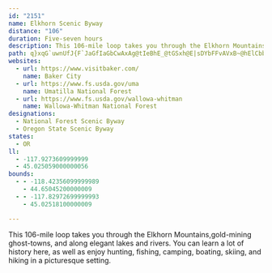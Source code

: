 ```yaml
---
id: "2151"
name: Elkhorn Scenic Byway
distance: "106"
duration: Five-seven hours
description: This 106-mile loop takes you through the Elkhorn Mountains, gold-mining ghost-towns, and along elegant lakes and rivers. You can learn a lot of history here, and also hunt, fish, camp, boat, ski, and hike.
path: q}xqG`uwnUfJ{F`JaGfIaGbCwAxAg@tIeBhE_@tGSxh@E|sDYbFFvAVxB~@hElCbb@~Yzt@ji@p}AlhAbB~@nA`@r@b@vFn@nVN|SErGNdJp@~Q`CtADtG[xb@gFlE}AbB{@|`@kWhIwFxAkAtA}AlDyCtJyGbJ{FrOsHxkCkeBli@k]rf@i\fLcHnuA}}@hAkAlAyB`BwEbCsI`AmCd@y@n@y@npAyiAni@md@bSgPvBeCfj@ww@tAuAfGeEbsCwgBpEoCfFeCvGyBvJ_BrDYpIQfJH~q@FBga@Gcd@pUVhAFlBl@~NlIjEjFpC`ElDdEz@t@jDxBvF|BhATnCVfCR|YGlBOxBg@zAq@p@a@~A{ArB}C~@uB`HaT~@sAx@aAj@Y|A_@bCNx@b@lAhAjAhBhBbE`BlCt@hAlAx@fa@pPjCEp`@iG~AEvCf@ftHr{BhCbAfD|BzGfI~CtE`ElIdBlChAvA|AxAhD|BfJpDbAjAdAbCVpA^tDn@pDhAdBr@r@nAx@|KzFlA\bBHrTgBhFuAnPkH|Dm@|BJtJfBnAJvEc@|BNtA`@|@d@rCxCbC`DnCpCdLnGhC~BbD|D|D~FlC~ExAhEx@pCbBlId@lKIbD[fEyArMIlFNlChGbVl@dEn@tJLvG?~IYdBqAlEcCrG_EpHy@xBKvBVrDf@zArAjA~AZbDV~@\X`@Hj@Hn@?vAmBfKy@`Dy@`BkFxHu@vBIfAF~BhE|KNx@B`AShA}BrD_@hAEpAJ`BpB`GNv@JjBElAUlAiN|W_DxE}DtEmBlBcEpFiAzBs@rBoAvDs@lDOnBK`S]lDcBrJ[`CYrEEzGJ~Cr@`JHlCI`DYrBe@dBcAtBqGzKo@bBo@nB_@pCSxBEnFDlIO~AiCpLIpAB`BThA`@dAzAlAjCTv@Px@d@h@r@^xAFz@UzLa@vBs@dAy@^cBNaGi@{ATYPm@r@cAzByDfQo@rBo@p@iM`Hi@l@o@rAk@jC]`DsAnSo@`Gk@dDwArEiEzJgEpIyFtMm@dBs@lDKfCErG]xFOzAeBpGYnD?pBNlA^pAhArBlCtCn@jAn@fDKxD}@bGKbBIvJIdBYpAo@tAcBdBiB`@yCVcAXs@^s@p@k@fAy@`CkEtN_DlJiCdFsC`EsBzBmDfCaDbBeCfBcCfCgCrEuDfJkJ`TeLxXeA`DcCdKqD|X_A|D_CrHw@~Ci@rD[zESfLeAj`ATzKRzEvLjkBjEzm@v@tNPlGCdFI`Du@tHs@lE_DbLy^roAmApCsKvP}BlFyAlFsCbR_A`FgA~DkAjCiAlBoI|LcCpFcFvVoAzEcAzBwH`NsAxC{@zBaAxDiElQsF~V{Hpb@i@xGe@|P_@`Fy@lEuMdf@s@lDgI|l@_@xF@jBLxB^rByCtCs@xAOj@wArJa@tDS~EKvTj@nU?lBErA_@fCO|@}@`CiBrCuSbWsMfMiCxCyCzDyCtFmAvCsHvQeHbRaG|MoDfJ}AjDiC~EcC`DwBxB}FxD{CnAaE|@cCR}C@sCI_WqCqHeAOBm@`@uA~AsBzE_@dBYzI@`RQbDy@dEwAxCeNjUwKrRcChGmGrSyAhDeGrGgJtIoAlBcBjDi@fC_@zBe@rH?`ESvIk@tLs@vEmDrMmP~f@w@hDW~B?rC\fC`@xBjDlK^pC?zBNxBx@~DItE_A`Os@dE_AxByAjFsCbE}DvHi@b@wIhEgAv@{@rAYr@EjAPfAXf@f@^n@HjAe@jDaFn@]hAAxHf@p@PrBbBzBvCf@xATfBEdJdAnPOtFHdANr@Zj@fA^`@@r@_@d@y@Lk@z@cOvAgJb@sInAoCXsHTe@XSr@WxC[rA@^Xn@pBn@jA^Z|AXX\hAtDh@b@n@LtDMp@R^l@T~@C~DNrA`D`FnB~BTn@PvACl@o@pB{HtHc@dBGr@JtGo@vCU`BVrBx@x@pEfAh@b@Xn@NjBIrAyAtL_@fB_@|@iBlBs@lAUdA?~@Dr@Rl@`@j@l@XbElAd@f@n@dBV~B~@~Dn@nAt@t@`A`@vIfCdAj@bC~BrBxAdArAb@~@Dr@KjA]l@k@Zc@D}E_@sC{AcHk@c@P_@^oB`EcAz@_AVmCMi@XiBnDiC|AWl@_@~C[rAqChGe@j@_@DyAa@y@@c@V[h@Ox@C|@b@hCDxA_@bD_@fBi@xAu@jAw@l@_ElBYXc@x@I^Ar@Fr@Rr@RVhAx@rAxA`AfB`AdCJrAHhIrCzV?zAm@rIQdASd@U`@i@^y@JsFXy@PkFtCk@d@c@~@UjB]jPQdEIt@{Ij]yB`Hc@rCiCzXIpA?zAbA|MCbAKd@]l@q@XcBEmARsAx@e@v@Ur@I~@MnGKvAwDdNo@xA_Al@iBNwC}@_AMgBJoAd@gFzCuAdA_BtAaEpE[`AIxBSxA_@|@URiBxAcBdAoALgBKo@D_Af@s@r@c@v@[rAe@rDc@dAqB`B_C~BuA~BcAzBwFxNm@zFeBnEKl@i@jF@lGEnCObCgBdN_@pBu@rCuAlDwAvBiBrBm@zAk@`CsBtNEjAH`C~ArJIpBi@fEEtA?pANbHJbCfAhHHdBSlDo@lE]tAqAjDmClFo@dBW`Ae@xCOzBOdGKdASz@_BdEaC~EmDnGuCxEmDzDwGxGcB`Ci@rAu@jCcArEo@`F_AzLqAlFoDfJqCfIsBbIeDzL}BtGiCfHqBlEiHzKaLzLwErFo@bAiA|Cy@vCmA`C}EdFs@^oAFyBe@eMyFaJcFmAe@oAS}EKkA_@iNqToAkA_@SeKy@iA]oAeAgDgEm@_@_A[kA?o@JeIzBqE~@qAPcAQsDaC_@Oi@?oNbF}@@o@Ko@a@kJgJ_Ae@sDgAy@c@cA{@iBsBiByAuOoOcFgHqDaEsEeDiDyAgC{A}IgJgByAmC_AiEKs@Mk@e@uE{EoAqBo@yE_@iAiAkAo@cASi@E_@EeBHaCIeA}@gFi@_Ce@gAy@_AiCyA{C_DoAmB[Sy@Ow@Bg@XgAjBoB|EgAdBu@j@y@JyB?_Al@_A~@m@TiAB_BScARcCxAiAd@uANkBAyALWPs@~AE~AFl@b@dAvCtBdAdBLj@@x@Ef@]fA[d@YPcVhKcAv@o@~@cD`Ke@fAg@r@uAjAkHbEeA^cAP_BD}Ce@_KiCuBw@mHsDgDs@_BKiC?kD^wEr@oa@jBqBDaBWsAg@uAcAsf@o`@mBkAuBaAgFwAsFg@}CFoIx@sBQaBi@{DwBeC_AkG{AcEeDoAm@qK}AuLwC}BH}Ah@{IzH{@dBmDnLsAxDs@x@_B~@oAb@_B_LG}@BgAfC}]jAiH\gGXiCnBoJRkBGoC{@_HIoACkBN{B`AgEdAeD~AqGHmA?gAUgBc@eByCiIOcBhAy~@XiPDuGkIou@e@qCcQ{e@y@sDOyB{Agt@DuC^kCzI_c@t@kB^g@~MuN|AaCn@kBbBgHNyBDmHIiEOeBkG_^eAmEsEoNyAsG}@aHyA{Qe@yCsQmi@oBuEwAsCoCmEeNuSgFaHuAgAq@QuAGgZlCwA?w@e@g@_AQeAWiE[wAUa@i@k@cAe@y@AcAReAjA_@t@YxB@dALdATn@n@|@|AnArA|@`[hNt@j@^f@pGnOHh@?hBsAdKMhBHlBb@|AlCzHn@dAlE`DxApBvCbA~@|@X~@`AhGRdCRlMCh@e@hDc@`C_@fAc@r@kApAg@XiI`DcBd@iB?wEk@y@Ye@i@So@E_BXmCD_BwBgWa@_DiAmDy@eBgAsAsEaEo@eA_@_BIeCX{BnAyCrAkCb@uAJaBC}@K{@Yy@m@w@qAg@w@?oC^e@KcDyB}@e@}BMuBw@mBu@i@_@yCqEm@YiE_Ao@g@c@{@u@eDYcAi@mAoAoBy@kAwCgB[i@iA}CyHmMiFsEcDmDmHiLkFuJi@qA[gAo@eDc@aBaGmOKg@o@qFWu@_@s@q@y@{DmD{@eAsDqF}@aBYmAiAgLe@aB_@i@][s@YaAGy@HqB|@oAFu@Y_B_BuGuBmAOoBb@k@Xc@l@U~AJpAr@tBXjBNfEOjBSf@YZu@^gDDu@Um@k@_@q@iAuEe@aAu@q@eEaBUI{@Ds@X}@v@{@d@g@F{@EgCw@_@CyAF_AVaFnC{@D}@Ys@_AuBuHUwAGaCpA}O^qBrB{FJqA?m@I_AOm@sDeKSy@KmA@sAP{@^_A~@y@hD_Cb@m@HYnAwHT}BAkBMm@[k@c@e@e@Yg@K_Eh@_AQWSk@eAsBqF_@m@y@a@qFyA}@_@w@a@gGwEq@YeBMkM`AsAB[Kw@k@_@y@O_AEy@PuALe@r@qAxAgBt@m@dH}Ep@gAb@mBBgBYyBg@eAcEaGk@gBGq@BmA|@sChA_@jKsBbCkAvGuBj@]h@g@h@y@rB_Gz@gA`BeAdAKlF?fBs@n@g@Xg@dAqCxBmHLg@DkA?s@IgAsAgF[sDgA}EOaB?{ARyBNy@Xs@hAiBnCaCRm@B_AYmAyB_EiAaBc@kAIe@Cg@l@sDNmCUsCHuKC_DsAuIOeBIgB?_ERgCu@_Gc@yI^iI?s[JqAVaAJsDs@_HKgD@qAKmAyCwQaCiP{@_Eo@aAgDyBo@q@_@{@c@k@k@_BOq@c@aED_B|@iJ?gASwAe@mAcBwAsB{@}@k@oBoB}GeImEuDiAeBc@eBI_IHaAd@gCRyA?gHl@mD~A{GtAyCRm@JeBUuLk@wDq@uBsDaJq@eHSaAcAgAsEsBm@_A[_B_@uGEuSFoJb@mErAgJh@gCbCeGPmBGyAmBuLSeDEgNLaDf@oFWeHWsA[s@s@_A}@q@uAGiAXoAvA}@tBoAxDi@~@o@^u@La@Aw@_@m@w@sAcGk@kAg@k@sEmCu@SqEYu@i@o@u@]gCB_ATqAn@kAhCiB^c@f@oANkAE_BIa@_@}@w@u@gGqBeAg@e@k@mAeCo@m@cAWk@Di@TsBzAwAZa@AiAWaAuBQmA?kAPuAv@kDr@aA`@W|@W~@PbB~@dAJr@Sl@_@t@yARcAp@cGLe@n@eAx@q@z@Uh@Db@L~@v@vBnD^^`HzBnAHbA_@`AiAvBcF|@mAhCsBhAq@bA_An@_BhAsGd@u@d@c@vAU~@Nx@v@hAlDXf@d@^x@VrCXxA@lAa@^g@^y@Nq@BaAI_AUgAS]u@s@i@SiBJs@Kw@c@g@y@Y{@]aJOwBKi@aAcBkDiBYe@_@_A}@qAc@Uq@Qq@@o@Tq@f@{BlDg@^i@Rc@@mAOu@e@e@_AYgAO_BN_DJuBEw@u@mCcAwB_B}DWqBAmBNaE^}Ch@y@h@{B^cI^eDXw@d@o@t@eCl@sDNaB?qAOs@OYcB}@c@i@_AiFo@{AsBkD[iASiAOaC_AmC}@gHUaAYi@y@y@i@GyDLiCaDg@gAo@qC}@sFuBwFuAkCi@mBYk@i@GYL}@x@k@LYAs@YmDeEiDaDmCuEe@e@yAeAiBk@_Ag@wFaFo@w@We@Om@o@uEe@eB_AeAqBmA[_@o@_B}@aDuAsH}@kDgFwO}CmFiGsJcAsBo@gCYaBOyBOmc@Ic|@KeeC?aVJ{El@mI`AyGvD}RpC_G^}AhAwJbBiJ`BaL`Ew^t@cLvBab@x@{LnC}[h@yDl@gBmAe@gj@FkMKm@Ik@_@Ue@Os@?i@x@iJZkFT}JVsBj@eDfEga@XqE@mCKcKY{GiBuWu@yDwAmDyDmF}B{DcBgDo@sB}FuYwBiGuEw\y@sDcAyCmAeCoC{Dw[}Zg@m@Ys@YqA_BeOy@kEeAgDqJuSy@eCSuBA_HIy@W_AoIoPc@s@}CiDe@w@{HgPmAgBa@YcASqI_@oA}@c@s@
websites:
  - url: https://www.visitbaker.com/
    name: Baker City
  - url: https://www.fs.usda.gov/uma
    name: Umatilla National Forest
  - url: https://www.fs.usda.gov/wallowa-whitman
    name: Wallowa-Whitman National Forest
designations:
  - National Forest Scenic Byway
  - Oregon State Scenic Byway
states:
  - OR
ll:
  - -117.9273609999999
  - 45.025059000000056
bounds:
  - - -118.42356099999989
    - 44.65045200000009
  - - -117.82972699999993
    - 45.02518100000009

---
```


This 106-mile loop takes you through the Elkhorn Mountains,gold-mining ghost-towns, and along elegant lakes and rivers. You can learn a lot of history here, as well as enjoy hunting, fishing, camping, boating, skiing, and hiking in a picturesque setting.
